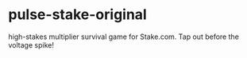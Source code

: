# pulse-stake-original
high-stakes multiplier survival game for Stake.com. Tap out before the voltage spike!
